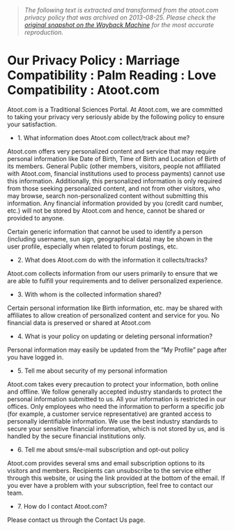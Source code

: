 > *The following text is extracted and transformed from the atoot.com privacy policy that was archived on 2013-08-25. Please check the [original snapshot on the Wayback Machine](https://web.archive.org/web/20130825183250id_/http%3A//www.atoot.com/policy.php) for the most accurate reproduction.*

# Our Privacy Policy : Marriage Compatibility : Palm Reading : Love Compatibility : Atoot.com

Atoot.com is a Traditional Sciences Portal. At Atoot.com, we are committed to taking your privacy very seriously abide by the following policy to ensure your satisfaction.

  * 1\. What information does Atoot.com collect/track about me?

Atoot.com offers very personalized content and service that may require personal information like Date of Birth, Time of Birth and Location of Birth of its members. General Public (other members, visitors, people not affiliated with Atoot.com, financial institutions used to process payments) cannot use this information. Additionally, this personalized information is only required from those seeking personalized content, and not from other visitors, who may browse, search non-personalized content without submitting this information. Any financial information provided by you (credit card number, etc.) will not be stored by Atoot.com and hence, cannot be shared or provided to anyone.

Certain generic information that cannot be used to identify a person (including username, sun sign, geographical data) may be shown in the user profile, especially when related to forum postings, etc.

  * 2\. What does Atoot.com do with the information it collects/tracks?

Atoot.com collects information from our users primarily to ensure that we are able to fulfill your requirements and to deliver personalized experience.

  * 3\. With whom is the collected information shared?

Certain personal information like Birth information, etc. may be shared with affiliates to allow creation of personalized content and service for you. No financial data is preserved or shared at Atoot.com

  * 4\. What is your policy on updating or deleting personal information?

Personal information may easily be updated from the “My Profile” page after you have logged in.

  * 5\. Tell me about security of my personal information

Atoot.com takes every precaution to protect your information, both online and offline. We follow generally accepted industry standards to protect the personal information submitted to us. All your information is restricted in our offices. Only employees who need the information to perform a specific job (for example, a customer service representative) are granted access to personally identifiable information. We use the best industry standards to secure your sensitive financial information, which is not stored by us, and is handled by the secure financial institutions only. 

  * 6\. Tell me about sms/e-mail subscription and opt-out policy

Atoot.com provides several sms and email subscription options to its visitors and members. Recipients can unsubscribe to the service either through this website, or using the link provided at the bottom of the email. If you ever have a problem with your subscription, feel free to contact our team.

  * 7\. How do I contact Atoot.com?

Please contact us through the Contact Us page.



